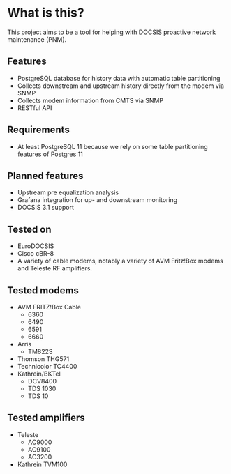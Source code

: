 What is this?
===

This project aims to be a tool for helping with DOCSIS proactive network maintenance (PNM).

Features
---
* PostgreSQL database for history data with automatic table partitioning
* Collects downstream and upstream history directly from the modem via SNMP
* Collects modem information from CMTS via SNMP
* RESTful API

Requirements
---
* At least PostgreSQL 11 because we rely on some table partitioning features of
  Postgres 11

Planned features
---
* Upstream pre equalization analysis
* Grafana integration for up- and downstream monitoring
* DOCSIS 3.1 support

Tested on
---
* EuroDOCSIS
* Cisco cBR-8
* A variety of cable modems, notably a variety of AVM Fritz!Box modems and
  Teleste RF amplifiers.
  
Tested modems
---
* AVM FRITZ!Box Cable
  * 6360
  * 6490
  * 6591
  * 6660
* Arris
  * TM822S
* Thomson THG571
* Technicolor TC4400
* Kathrein/BKTel
  * DCV8400
  * TDS 1030
  * TDS 10


Tested amplifiers
---
* Teleste
  * AC9000
  * AC9100
  * AC3200
* Kathrein TVM100
